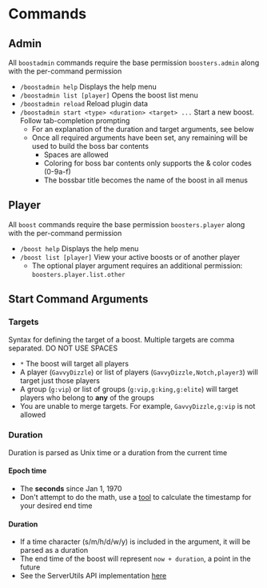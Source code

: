# Commands

## Admin
All `boostadmin` commands require the base permission `boosters.admin` along with the per-command permission
- `/boostadmin help` Displays the help menu
- `/boostadmin list [player]` Opens the boost list menu
- `/boostadmin reload` Reload plugin data
- `/boostadmin start <type> <duration> <target> ...` Start a new boost. Follow tab-completion prompting
  - For an explanation of the duration and target arguments, see below
  - Once all required arguments have been set, any remaining will be used to build the boss bar contents
    - Spaces are allowed
    - Coloring for boss bar contents only supports the & color codes (0-9a-f)
    - The bossbar title becomes the name of the boost in all menus

## Player
All `boost` commands require the base permission `boosters.player` along with the per-command permission
- `/boost help` Displays the help menu
- `/boost list [player]` View your active boosts or of another player
  - The optional player argument requires an additional permission: `boosters.player.list.other`

## Start Command Arguments

### Targets
Syntax for defining the target of a boost. Multiple targets are comma separated. DO NOT USE SPACES
- `*` The boost will target all players
- A player (`GavvyDizzle`) or list of players (`GavvyDizzle,Notch,player3`) will target just those players
- A group (`g:vip`) or list of groups (`g:vip,g:king,g:elite`) will target players who belong to **any** of the groups
- You are unable to merge targets. For example, `GavvyDizzle,g:vip` is not allowed

### Duration
Duration is parsed as Unix time or a duration from the current time

#### Epoch time
- The **seconds** since Jan 1, 1970
- Don't attempt to do the math, use a [tool](https://www.epochconverter.com/) to calculate the timestamp for your desired end time

#### Duration
- If a time character (s/m/h/d/w/y) is included in the argument, it will be parsed as a duration
- The end time of the boost will represent `now + duration`, a point in the future
- See the ServerUtils API implementation [here](https://github.com/MittenMC/ServerUtils/blob/master/src/main/java/com/github/mittenmc/serverutils/Numbers.java#L267)
